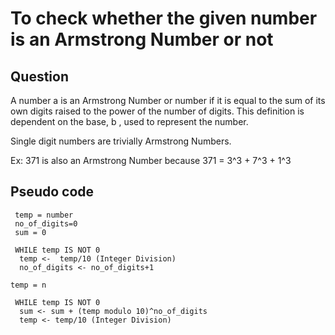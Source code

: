 # To check whether the given number is an Armstrong Number or not

## Question

A number  a  is an Armstrong Number or  number if it is equal to the sum of its own digits raised to the power of the number of digits. This definition is dependent on the base, b , used to represent the number.


Single digit numbers are trivially Armstrong Numbers.

Ex: 371 is also an Armstrong Number because
371 = 3^3 + 7^3 + 1^3


## Pseudo code

```
 temp = number
 no_of_digits=0 
 sum = 0

 WHILE temp IS NOT 0
  temp <-  temp/10 (Integer Division)
  no_of_digits <- no_of_digits+1
   
temp = n

 WHILE temp IS NOT 0
  sum <- sum + (temp modulo 10)^no_of_digits 
  temp <- temp/10 (Integer Division)


